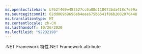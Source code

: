 ```yaml
---
ms.openlocfilehash: b762f469e482527cc0a88d118073bda418c7e59a
ms.sourcegitcommit: 02dd069b9696eb4eee675b6541f86b2602076448
ms.translationtype: MT
ms.contentlocale: zh-CN
ms.lasthandoff: 10/20/2020
ms.locfileid: "92232198"
---
```

<span data-ttu-id="b2b48-101">.NET Framework 特性</span><span class="sxs-lookup"><span data-stu-id="b2b48-101">.NET Framework attribute</span></span>